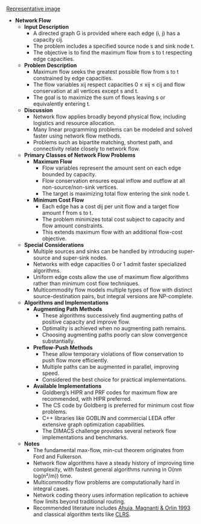 [Representative image](ADM-ch15-graphs-network-flow.best.png)

- **Network Flow**
  - **Input Description**
    - A directed graph G is provided where each edge (i, j) has a capacity cij.
    - The problem includes a specified source node s and sink node t.
    - The objective is to find the maximum flow from s to t respecting edge capacities.
  - **Problem Description**
    - Maximum flow seeks the greatest possible flow from s to t constrained by edge capacities.
    - The flow variables xij respect capacities 0 ≤ xij ≤ cij and flow conservation at all vertices except s and t.
    - The goal is to maximize the sum of flows leaving s or equivalently entering t.
  - **Discussion**
    - Network flow applies broadly beyond physical flow, including logistics and resource allocation.
    - Many linear programming problems can be modeled and solved faster using network flow methods.
    - Problems such as bipartite matching, shortest path, and connectivity relate closely to network flow.
  - **Primary Classes of Network Flow Problems**
    - **Maximum Flow**
      - Flow variables represent the amount sent on each edge bounded by capacity.
      - Flow conservation ensures equal inflow and outflow at all non-source/non-sink vertices.
      - The target is maximizing total flow entering the sink node t.
    - **Minimum Cost Flow**
      - Each edge has a cost dij per unit flow and a target flow amount f from s to t.
      - The problem minimizes total cost subject to capacity and flow amount constraints.
      - This extends maximum flow with an additional flow-cost objective.
  - **Special Considerations**
    - Multiple sources and sinks can be handled by introducing super-source and super-sink nodes.
    - Networks with edge capacities 0 or 1 admit faster specialized algorithms.
    - Uniform edge costs allow the use of maximum flow algorithms rather than minimum cost flow techniques.
    - Multicommodity flow models multiple types of flow with distinct source-destination pairs, but integral versions are NP-complete.
  - **Algorithms and Implementations**
    - **Augmenting Path Methods**
      - These algorithms successively find augmenting paths of positive capacity and improve flow.
      - Optimality is achieved when no augmenting path remains.
      - Choosing augmenting paths poorly can slow convergence substantially.
    - **Preflow-Push Methods**
      - These allow temporary violations of flow conservation to push flow more efficiently.
      - Multiple paths can be augmented in parallel, improving speed.
      - Considered the best choice for practical implementations.
    - **Available Implementations**
      - Goldberg’s HIPR and PRF codes for maximum flow are recommended, with HIPR preferred.
      - The CS code by Goldberg is preferred for minimum cost flow problems.
      - C++ libraries like GOBLIN and commercial LEDA offer extensive graph optimization capabilities.
      - The DIMACS challenge provides several network flow implementations and benchmarks.
  - **Notes**
    - The fundamental max-flow, min-cut theorem originates from Ford and Fulkerson.
    - Network flow algorithms have a steady history of improving time complexity, with fastest general algorithms running in O(nm log(n²/m)) time.
    - Multicommodity flow problems are computationally hard in integral cases.
    - Network coding theory uses information replication to achieve flow limits beyond traditional routing.
    - Recommended literature includes [Ahuja, Magnanti & Orlin 1993](https://www.amazon.com/Network-Flows-Prentice-Hall-Operations-Research/dp/013617549X) and classical algorithm texts like [CLRS](https://mitpress.mit.edu/books/introduction-algorithms-third-edition).
